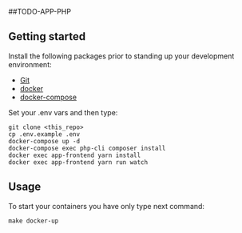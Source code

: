 ##TODO-APP-PHP

## Getting started

Install the following packages prior to standing up your development environment:

- [Git](https://git-scm.com/)
- [docker](https://docs.docker.com/engine/installation/)
- [docker-compose](https://docs.docker.com/compose/install/)

Set your .env vars and then type:
```
git clone <this_repo>
cp .env.example .env
docker-compose up -d
docker-compose exec php-cli composer install
docker exec app-frontend yarn install
docker exec app-frontend yarn run watch
```
## Usage

To start your containers you have only type next command:
```
make docker-up